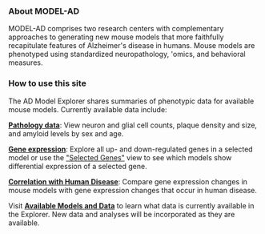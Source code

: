 ### About MODEL-AD

MODEL-AD comprises two research centers with complementary approaches to generating new mouse models that more faithfully recapitulate features of Alzheimer's disease in humans. Mouse models are phenotyped using standardized neuropathology, 'omics, and behavioral measures.

<div class = "start-divider"></div>

### How to use this site

The AD Model Explorer shares summaries of phenotypic data for available mouse models. Currently available data include:
  
<a id = "link_pathology" href = "#" onclick="link('Pathology')">**Pathology data**</a>: View neuron and glial cell counts, plaque density and size, and amyloid levels by sex and age.  

<a id = "link_gene_expression_volcano" href = "#" onclick="link('GeneExpressionVolcano')">**Gene expression**</a>: Explore all up- and down-regulated genes in a selected model or use the <a id = "link_gene_expression_heatmap" href = "#" onclick="link('GeneExpressionHeatmap')">"Selected Genes"</a> view to see which models show differential expression of a selected gene. 

<a id = "link_nanostring" href = "#" onclick="link('Nanostring')">**Correlation with Human Disease**</a>: Compare gene expression changes in mouse models with gene expression changes that occur in human disease. 

Visit <a id = "link_available_models" href = "#" onclick="link('AvailableModels')">**Available Models and Data**</a> to learn what data is currently available in the Explorer. New data and analyses will be incorporated as they are available. 
